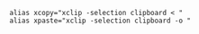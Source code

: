 ```
alias xcopy="xclip -selection clipboard < "
alias xpaste="xclip -selection clipboard -o "
```
<!--stackedit_data:
eyJoaXN0b3J5IjpbMTk4NzI0ODUyOF19
-->